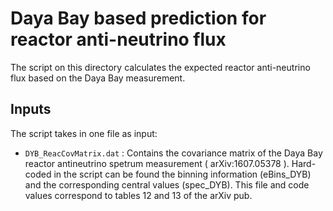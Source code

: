 # Daya Bay based prediction for reactor anti-neutrino flux

The script on this directory calculates the expected reactor anti-neutrino flux based on the Daya Bay measurement.

## Inputs

The script takes in one file as input:

- `DYB_ReacCovMatrix.dat` : Contains the covariance matrix of the Daya Bay reactor antineutrino spetrum measurement ( arXiv:1607.05378 ). Hard-coded in the script can be found the binning information (eBins_DYB) and the corresponding central values (spec_DYB). This file and code values correspond to tables 12 and 13 of the arXiv pub.